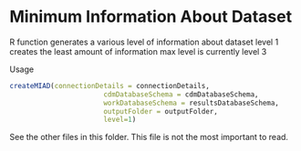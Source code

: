 # Minimum Information About Dataset

R function generates a various level of information about dataset
level 1 creates the least amount of information
max level is currently level 3


Usage
```R
createMIAD(connectionDetails = connectionDetails,
                       cdmDatabaseSchema = cdmDatabaseSchema,
                       workDatabaseSchema = resultsDatabaseSchema,
                       outputFolder = outputFolder,
                       level=1)

```


See the other files in this folder. This file is not the most important to read.
